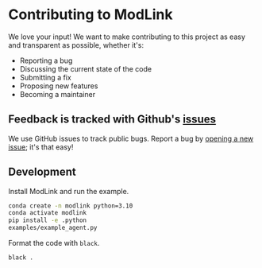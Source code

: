 # Contributing to ModLink

We love your input! We want to make contributing to this project as easy and transparent as possible, whether it's:

- Reporting a bug
- Discussing the current state of the code
- Submitting a fix
- Proposing new features
- Becoming a maintainer

## Feedback is tracked with Github's [issues](https://github.com/picret/modlink/issues)
We use GitHub issues to track public bugs. Report a bug by [opening a new issue](https://github.com/picret/modlink/issues/new); it's that easy!

## Development

Install ModLink and run the example.

```bash
conda create -n modlink python=3.10
conda activate modlink
pip install -e .python
examples/example_agent.py
```

Format the code with `black`.

```bash
black .
```
